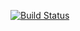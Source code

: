 [![Build Status](https://github.com/dein-benutzername/dein-repository/workflows/CI/badge.svg)](https://github.com/dein-benutzername/dein-repository/actions)

